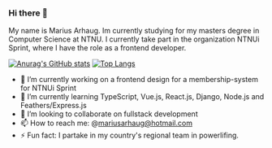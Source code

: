 ### Hi there 👋
My name is Marius Arhaug. Im currently studying for my masters degree in Computer Science at NTNU. I currently take part in the organization NTNUi Sprint, where I have the role as a frontend developer. 
<!--
**MariusArhaug/MariusArhaug** is a ✨ _special_ ✨ repository because its `README.md` (this file) appears on your GitHub profile.

Here are some ideas to get you started:
- 🤔 I’m looking for help with ...
- 💬 Ask me about ...
- 📫 How to reach me: @mariusarhaug@hotmail.com
- 😄 Pronouns: ...
- ⚡ Fun fact: ...
-->
[![Anurag's GitHub stats](https://github-readme-stats.vercel.app/api?username=MariusArhaug&show_icons=true&theme=monokai)](https://github.com/anuraghazra/github-readme-stats)
[![Top Langs](https://github-readme-stats.vercel.app/api/top-langs/?username=MariusArhaug&show_icons=true&theme=monokai&layout=compact)](https://github.com/anuraghazra/github-readme-stats)

- 🔭 I’m currently working on a frontend design for a membership-system for NTNUi Sprint
- 🌱 I’m currently learning TypeScript, Vue.js, React.js, Django, Node.js and Feathers/Express.js
- 👯 I’m looking to collaborate on fullstack development
- 📫 How to reach me: @mariusarhaug@hotmail.com
- ⚡ Fun fact: I partake in my country's regional team in powerlifing. 
